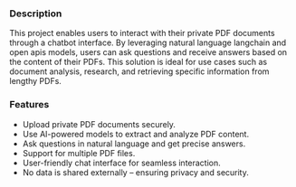 ### Description

This project enables users to interact with their private PDF documents through a chatbot interface. By leveraging natural language langchain and open apis models, users can ask questions and receive answers based on the content of their PDFs. This solution is ideal for use cases such as document analysis, research, and retrieving specific information from lengthy PDFs.


### Features
- Upload private PDF documents securely.
- Use AI-powered models to extract and analyze PDF content.
- Ask questions in natural language and get precise answers.
- Support for multiple PDF files.
- User-friendly chat interface for seamless interaction.
- No data is shared externally – ensuring privacy and security.
